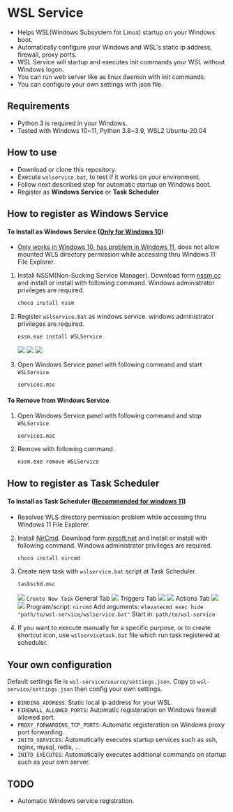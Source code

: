 # WSL Service

* Helps WSL(Windows Subsystem for Linux) startup on your Windows boot.
* Automatically configure your Windows and WSL's static ip address, firewall, proxy ports.
* WSL Service will startup and executes init commands your WSL without Windows logon.
* You can run web server like as linux daemon with init commands.
* You can configure your own settings with json file.

## Requirements

* Python 3 is required in your Windows.
* Tested with Windows 10~11, Python 3.8~3.9, WSL2 Ubuntu-20.04

## How to use

* Download or clone this repository.
* Execute `wslservice.bat`, to test if it works on your environment.
* Follow next described step for automatic startup on Windows boot.
* Register as **Windows Service** or **Task Scheduler**

## How to register as Windows Service

#### To Install as Windows Service (<u>Only for Windows 10</u>)

* <u>Only works in Windows 10, has problem in Windows 11</u>, does not allow mounted WLS directory permission while accessing thru Windows 11 File Explorer.

1. Install NSSM(Non-Sucking Service Manager). Download form [nssm.cc](https://nssm.cc/) and install or install with following command. Windows administrator privileges are required.

    ```bash
    choco install nssm
    ```

2. Register `wslservice.bat` as windows service. windows administrator privileges are required.

    ```bash
    nssm.exe install WSLService
    ```
    ![](./assets/nssm-install-step-01.png)
    ![](./assets/nssm-install-step-02.png)
    ![](./assets/nssm-install-step-03.png)

3. Open Windows Service panel with following command and start `WSLService`.

    ```
    services.msc
    ```

#### To Remove from Windows Service

1. Open Windows Service panel with following command and stop `WSLService`.

    ```
    services.msc
    ```

2. Remove with following command.

    ```bash
    nssm.exe remove WSLService
    ```

## How to register as Task Scheduler

#### To Install as Task Scheduler (<u>Recommended for windows 11</u>)

* Resolves WLS directory permission problem while accessing thru Windows 11 File Explorer.

2. Install [NirCmd](https://www.nirsoft.net/utils/nircmd.html). Download form [nirsoft.net](https://www.nirsoft.net/utils/nircmd.html) and install or install with following command. Windows administrator privileges are required.

    ```bash
    choco install nircmd
    ```

3. Create new task with `wslservice.bat` script at Task Scheduler.

    ```bash
    taskschd.msc
    ```
    ![](./assets/schtasks-install-step-00.png)
    `Create New Task`
    General Tab
    ![](./assets/schtasks-install-step-01.png)
    Triggers Tab
    ![](./assets/schtasks-install-step-02.png)
    ![](./assets/schtasks-install-step-03.png)
    Actions Tab
    ![](./assets/schtasks-install-step-04.png)
    ![](./assets/schtasks-install-step-05.png)
    Program/script: `nircmd`
    Add arguments: `elevatecmd exec hide "path/to/wsl-service/wslservice.bat"`
    Start in: `path/to/wsl-service`
    
4. If you want to execute manually for a specific purpose, or to create shortcut icon, use `wslservicetask.bat` file which run task registered at scheduler.

## Your own configuration

Default settings fie is `wsl-service/source/settings.json`. Copy to `wsl-service/settings.json` then config your own settings.

* `BINDING_ADDRESS`: Static local ip address for your WSL.
* `FIREWALL_ALLOWED_PORTS`: Automatic registeration on Windows firewall allowed port.
* `PROXY_FORWARDING_TCP_PORTS`: Automatic registeration on Windows proxy port forwarding.
* `INITD_SERVICES`: Automatically executes startup services such as ssh, nginx, mysql, redis, ...
* `INITD_EXECUTES`: Automatically executes additional commands on startup such as your own server.

## TODO

* Automatic Windows service registration.
